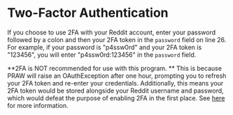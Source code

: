 # Two-Factor Authentication

If you choose to use 2FA with your Reddit account, enter your password followed by a colon and then your 2FA token in the `password` field on line 26. For example, if your password is "p4ssw0rd" and your 2FA token is "123456", you will enter "p4ssw0rd:123456" in the `password` field. 

**2FA is NOT recommended for use with this program. ** This is because PRAW will raise an OAuthException after one hour, prompting you to refresh your 2FA token and re-enter your credentials. Additionally, this means your 2FA token would be stored alongside your Reddit username and password, which would defeat the purpose of enabling 2FA in the first place. See [here](https://praw.readthedocs.io/en/latest/getting_started/authentication.html#two-factor-authentication) for more information. 